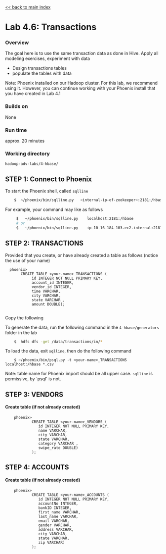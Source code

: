 [<< back to main index](../README.md)

Lab 4.6: Transactions
===============

### Overview

The goal here is to use the same transaction data as done in Hive.
Apply all modeling exercises, experiment with data

* Design transactions tables
* populate the tables with data

Note: Phoenix installed on our Hadoop cluster. For this lab, we recommend using it. However, you can continue
working with your Phoenix install that you have created in Lab 4.1

### Builds on
None

### Run time
approx. 20 minutes

### Working directory
`hadoop-adv-labs/4-hbase/`


## STEP 1: Connect to Phoenix     
    
To start the Phoenix shell, called `sqlline`

     
```bash
    $  ~/phoenix/bin/sqlline.py   <internal-ip-of-zookeeper>:2181:/hbase
```
     
For example, your command may like as follows
```bash 
     $   ~/phoenix/bin/sqlline.py    localhost:2181:/hbase
     # or 
     $   ~/phoenix/bin/sqlline.py    ip-10-16-184-103.ec2.internal:2181:/hbase
```

## STEP 2: TRANSACTIONS

Provided that you create, or have already created a table as follows (notice the use of your name)
    
```
  phoenix> 
       CREATE TABLE <your-name>_TRANSACTIONS (
            id INTEGER NOT NULL PRIMARY KEY,
            account_id INTEGER,
            vendor_id INTEGER,
            time VARCHAR,
            city VARCHAR,
            state VARCHAR ,
            amount DOUBLE);


```

Copy the following

To generate the data, run the following command in the `4-hbase/generators` folder in the lab
```bash    
    $  hdfs dfs -get /data/transactions/in/*
```
    
To load the data, exit `sqlline`, then do the following command
    
```
    $ ~/phoenix/bin/psql.py -t <your-name>_TRANSACTIONS localhost:/hbase *.csv
```
    

Note: table name for Phoenix import should be all upper case. `sqlline` is permissive, by `psql' is not.    
    


## STEP 3: VENDORS

#### Create table (if not already created)

```
    phoenix>
            CREATE TABLE <your-name>_VENDORS (
               id INTEGER NOT NULL PRIMARY KEY, 
               name VARCHAR,
               city VARCHAR,
               state VARCHAR,
               category VARCHAR ,
               swipe_rate DOUBLE)
            );
```

## STEP 4: ACCOUNTS

#### Create table (if not already created)

```
    phoenix>
            CREATE TABLE <your-name>_ACCOUNTS (
               id INTEGER NOT NULL PRIMARY KEY, 
               accountNo INTEGER,
               bankID INTEGER,
               first_name VARCHAR,
               last_name VARCHAR,
               email VARCHAR,
               gender VARCHAR,
               address VARCHAR,
               city VARCHAR,
               state VARCHAR,
               zip VARCHAR)
            );
```


